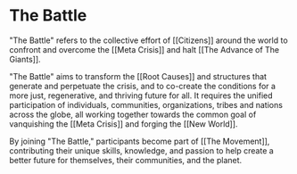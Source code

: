 # The Battle

"The Battle" refers to the collective effort of [[Citizens]] around the world to confront and overcome the [[Meta Crisis]] and halt [[The Advance of The Giants]]. 

"The Battle" aims to transform the [[Root Causes]] and structures that generate and perpetuate the crisis, and to co-create the conditions for a more just, regenerative, and thriving future for all. It requires the unified participation of individuals, communities, organizations, tribes and nations across the globe, all working together towards the common goal of vanquishing the [[Meta Crisis]] and forging the [[New World]].

By joining "The Battle," participants become part of [[The Movement]], contributing their unique skills, knowledge, and passion to help create a better future for themselves, their communities, and the planet.